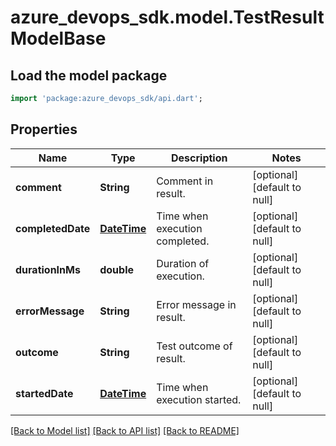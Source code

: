 # azure_devops_sdk.model.TestResultModelBase

## Load the model package
```dart
import 'package:azure_devops_sdk/api.dart';
```

## Properties
Name | Type | Description | Notes
------------ | ------------- | ------------- | -------------
**comment** | **String** | Comment in result. | [optional] [default to null]
**completedDate** | [**DateTime**](DateTime.md) | Time when execution completed. | [optional] [default to null]
**durationInMs** | **double** | Duration of execution. | [optional] [default to null]
**errorMessage** | **String** | Error message in result. | [optional] [default to null]
**outcome** | **String** | Test outcome of result. | [optional] [default to null]
**startedDate** | [**DateTime**](DateTime.md) | Time when execution started. | [optional] [default to null]

[[Back to Model list]](../README.md#documentation-for-models) [[Back to API list]](../README.md#documentation-for-api-endpoints) [[Back to README]](../README.md)


